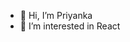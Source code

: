 - 👋 Hi, I’m Priyanka
- 👀 I’m interested in React


<!---
PriyankaShinde564/PriyankaShinde564 is a ✨ special ✨ repository because its `README.md` (this file) appears on your GitHub profile.
You can click the Preview link to take a look at your changes.
--->
